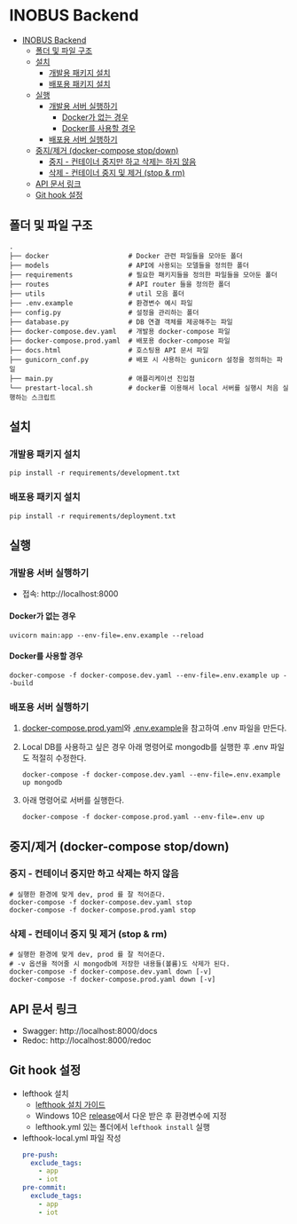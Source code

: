 # INOBUS Backend

- [INOBUS Backend](#inobus-backend)
  - [폴더 및 파일 구조](#폴더-및-파일-구조)
  - [설치](#설치)
    - [개발용 패키지 설치](#개발용-패키지-설치)
    - [배포용 패키지 설치](#배포용-패키지-설치)
  - [실행](#실행)
    - [개발용 서버 실행하기](#개발용-서버-실행하기)
      - [Docker가 없는 경우](#docker가-없는-경우)
      - [Docker를 사용할 경우](#docker를-사용할-경우)
    - [배포용 서버 실행하기](#배포용-서버-실행하기)
  - [중지/제거 (docker-compose stop/down)](#중지제거-docker-compose-stopdown)
    - [중지 - 컨테이너 중지만 하고 삭제는 하지 않음](#중지---컨테이너-중지만-하고-삭제는-하지-않음)
    - [삭제 - 컨테이너 중지 및 제거 (stop & rm)](#삭제---컨테이너-중지-및-제거-stop--rm)
  - [API 문서 링크](#api-문서-링크)
  - [Git hook 설정](#git-hook-설정)

## 폴더 및 파일 구조

```
.
├── docker                    # Docker 관련 파일들을 모아둔 폴더
├── models                    # API에 사용되는 모델들을 정의한 폴더
├── requirements              # 필요한 패키지들을 정의한 파일들을 모아둔 폴더
├── routes                    # API router 들을 정의한 폴더
├── utils                     # util 모음 폴더
├── .env.example              # 환경변수 예시 파일
├── config.py                 # 설정을 관리하는 폴더
├── database.py               # DB 연결 객체를 제공해주는 파일
├── docker-compose.dev.yaml   # 개발용 docker-compose 파일
├── docker-compose.prod.yaml  # 배포용 docker-compose 파일
├── docs.html                 # 호스팅용 API 문서 파일
├── gunicorn_conf.py          # 배포 시 사용하는 gunicorn 설정을 정의하는 파일
├── main.py                   # 애플리케이션 진입점
└── prestart-local.sh         # docker를 이용해서 local 서버를 실행시 처음 실행하는 스크립트
```

## 설치

### 개발용 패키지 설치

```shell
pip install -r requirements/development.txt
```

### 배포용 패키지 설치

```shell
pip install -r requirements/deployment.txt
```

## 실행

### 개발용 서버 실행하기

- 접속: http://localhost:8000

#### Docker가 없는 경우

```shell
uvicorn main:app --env-file=.env.example --reload
```

#### Docker를 사용할 경우

```shell
docker-compose -f docker-compose.dev.yaml --env-file=.env.example up --build
```

### 배포용 서버 실행하기

1. [docker-compose.prod.yaml](./docker-compose.prod.yaml)와 [.env.example](.env.example)을 참고하여 .env 파일을 만든다.

2. Local DB를 사용하고 싶은 경우 아래 명령어로 mongodb를 실행한 후 .env 파일도 적절히 수정한다.
   ```shell
   docker-compose -f docker-compose.dev.yaml --env-file=.env.example up mongodb
   ```
3. 아래 명령어로 서버를 실행한다.
   ```shell
   docker-compose -f docker-compose.prod.yaml --env-file=.env up
   ```

## 중지/제거 (docker-compose stop/down)

### 중지 - 컨테이너 중지만 하고 삭제는 하지 않음

```shell
# 실행한 환경에 맞게 dev, prod 를 잘 적어준다.
docker-compose -f docker-compose.dev.yaml stop
docker-compose -f docker-compose.prod.yaml stop
```

### 삭제 - 컨테이너 중지 및 제거 (stop & rm)

```shell
# 실행한 환경에 맞게 dev, prod 를 잘 적어준다.
# -v 옵션을 적어줄 시 mongodb에 저장한 내용들(볼륨)도 삭제가 된다.
docker-compose -f docker-compose.dev.yaml down [-v]
docker-compose -f docker-compose.prod.yaml down [-v]
```

## API 문서 링크

- Swagger: http://localhost:8000/docs
- Redoc: http://localhost:8000/redoc

## Git hook 설정

- lefthook 설치
  - [lefthook 설치 가이드](https://github.com/Arkweid/lefthook/blob/master/docs/full_guide.md)
  - Windows 10은 [release](https://github.com/Arkweid/lefthook/releases)에서 다운 받은 후 환경변수에 지정
  - lefthook.yml 있는 폴더에서 `lefthook install` 실행
- lefthook-local.yml 파일 작성
  ```yml
  pre-push:
    exclude_tags:
      - app
      - iot
  pre-commit:
    exclude_tags:
      - app
      - iot
  ```
